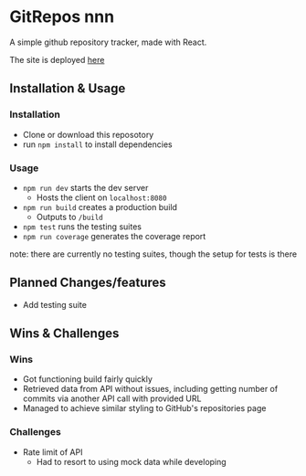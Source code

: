 # GitRepos nnn

A simple github repository tracker, made with React.

The site is deployed [here](https://gitrepo-tracker.netlify.app/)

## Installation & Usage

### Installation

- Clone or download this reposotory
- run `npm install` to install dependencies

### Usage

- `npm run dev` starts the dev server
  - Hosts the client on `localhost:8080`
- `npm run build` creates a production build
  - Outputs to `/build`
- `npm test` runs the testing suites
- `npm run coverage` generates the coverage report

note: there are currently no testing suites, though the setup for tests is there

## Planned Changes/features

- Add testing suite

## Wins & Challenges

### Wins

- Got functioning build fairly quickly
- Retrieved data from API without issues, including getting number of commits via another API call with provided URL
- Managed to achieve similar styling to GitHub's repositories page

### Challenges

- Rate limit of API
  - Had to resort to using mock data while developing
